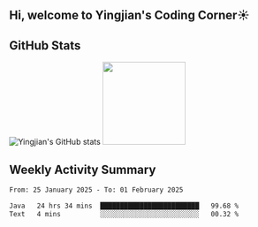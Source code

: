 ## Hi, welcome to Yingjian's Coding Corner☀️

## GitHub Stats
![Yingjian's GitHub stats](https://github-readme-stats.vercel.app/api?username=BigBigBai&show_icons=true&hide=stars,issues&hide_border=true&theme=merko&bg_color=00000000)
<img height="150em" src="https://github-readme-stats.vercel.app/api/top-langs/?username=BigBigBai&layout=compact&hide_border=true&theme=merko&bg_color=00000000"/>

## Weekly Activity Summary

<!--START_SECTION:waka-->

```txt
From: 25 January 2025 - To: 01 February 2025

Java   24 hrs 34 mins  █████████████████████████   99.68 %
Text   4 mins          ░░░░░░░░░░░░░░░░░░░░░░░░░   00.32 %
```

<!--END_SECTION:waka-->


